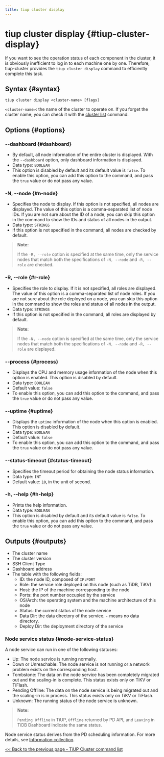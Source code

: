 ```yaml
---
title: tiup cluster display
---
```


# tiup cluster display {#tiup-cluster-display}

If you want to see the operation status of each component in the cluster, it is obviously inefficient to log in to each machine one by one. Therefore, tiup-cluster provides the `tiup cluster display` command to efficiently complete this task.

## Syntax {#syntax}

```shell
tiup cluster display <cluster-name> [flags]
```

`<cluster-name>`: the name of the cluster to operate on. If you forget the cluster name, you can check it with the [cluster list](/tiup/tiup-component-cluster-list.md) command.

## Options {#options}

### --dashboard {#dashboard}

-   By default, all node information of the entire cluster is displayed. With the `--dashboard` option, only dashboard information is displayed.
-   Data type: `BOOLEAN`
-   This option is disabled by default and its default value is `false`. To enable this option, you can add this option to the command, and pass the `true` value or do not pass any value.

### -N, --node {#n-node}

-   Specifies the node to display. If this option is not specified, all nodes are displayed. The value of this option is a comma-separated list of node IDs. If you are not sure about the ID of a node, you can skip this option in the command to show the IDs and status of all nodes in the output.
-   Data type: `STRINGS`
-   If this option is not specified in the command, all nodes are checked by default.

> **Note:**
>
> If the `-R, --role` option is specified at the same time, only the service nodes that match both the specifications of `-N, --node` and `-R, --role` are checked.

### -R, --role {#r-role}

-   Specifies the role to display. If it is not specified, all roles are displayed. The value of this option is a comma-separated list of node roles. If you are not sure about the role deployed on a node, you can skip this option in the command to show the roles and status of all nodes in the output.
-   Data type: `STRINGS`
-   If this option is not specified in the command, all roles are displayed by default.

> **Note:**
>
> If the `-N, --node` option is specified at the same time, only the service nodes that match both the specifications of `-N, --node` and `-R, --role` are displayed.

### --process {#process}

-   Displays the CPU and memory usage information of the node when this option is enabled. This option is disabled by default.
-   Data type: `BOOLEAN`
-   Default value: `false`
-   To enable this option, you can add this option to the command, and pass the `true` value or do not pass any value.

### --uptime {#uptime}

-   Displays the `uptime` information of the node when this option is enabled. This option is disabled by default.
-   Data type: `BOOLEAN`
-   Default value: `false`
-   To enable this option, you can add this option to the command, and pass the `true` value or do not pass any value.

### --status-timeout {#status-timeout}

-   Specifies the timeout period for obtaining the node status information.
-   Data type: `INT`
-   Default value: `10`, in the unit of second.

### -h, --help {#h-help}

-   Prints the help information.
-   Data type: `BOOLEAN`
-   This option is disabled by default and its default value is `false`. To enable this option, you can add this option to the command, and pass the `true` value or do not pass any value.

## Outputs {#outputs}

-   The cluster name
-   The cluster version
-   SSH Client Type
-   Dashboard address
-   The table with the following fields:
    -   ID: the node ID, composed of `IP:PORT`
    -   Role: the service role deployed on this node (such as TiDB, TiKV)
    -   Host: the IP of the machine corresponding to the node
    -   Ports: the port number occupied by the service
    -   OS/Arch: the operating system and the machine architecture of this node
    -   Status: the current status of the node service
    -   Data Dir: the data directory of the service. `-` means no data directory.
    -   Deploy Dir: the deployment directory of the service

### Node service status {#node-service-status}

A node service can run in one of the following statuses:

-   Up: The node service is running normally.
-   Down or Unreachable: The node service is not running or a network problem exists on the corresponding host.
-   Tombstone: The data on the node service has been completely migrated out and the scaling-in is complete. This status exists only on TiKV or TiFlash.
-   Pending Offline: The data on the node service is being migrated out and the scaling-in is in process. This status exists only on TiKV or TiFlash.
-   Unknown: The running status of the node service is unknown.

> **Note:**
>
> `Pending Offline` in TiUP, `Offline` returned by PD API, and `Leaving` in TiDB Dashboard indicate the same status.

Node service status derives from the PD scheduling information. For more details, see [Information collection](/tidb-scheduling.md#information-collection).

[&#x3C;&#x3C; Back to the previous page - TiUP Cluster command list](/tiup/tiup-component-cluster.md#command-list)
